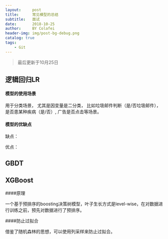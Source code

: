 ```yaml
---
layout:     post
title:      常见模型的总结
subtitle:   面试
date:       2018-10-25
author:     BY Colafei
header-img: img/post-bg-debug.png
catalog: true
tags:
    - Git
---
```



>最后更新于10月25日


## 逻辑回归LR 
#### 模型的使用场景

用于分类场景， 尤其是因变量是二分类， 比如垃圾邮件判断（是/否垃圾邮件），是否患某种疾病（是/否）, 广告是否点击等场景。

#### 模型的优缺点

缺点：


优点：


## GBDT 



## XGBoost 

####原理

一个基于预排序的boosting决策树模型，叶子生长方式是level-wise，在对数据进行训练之前，预先对数据进行了预排序。


####防止过拟合

借鉴了随机森林的思想，可以使用列采样来防止过拟合。









	


